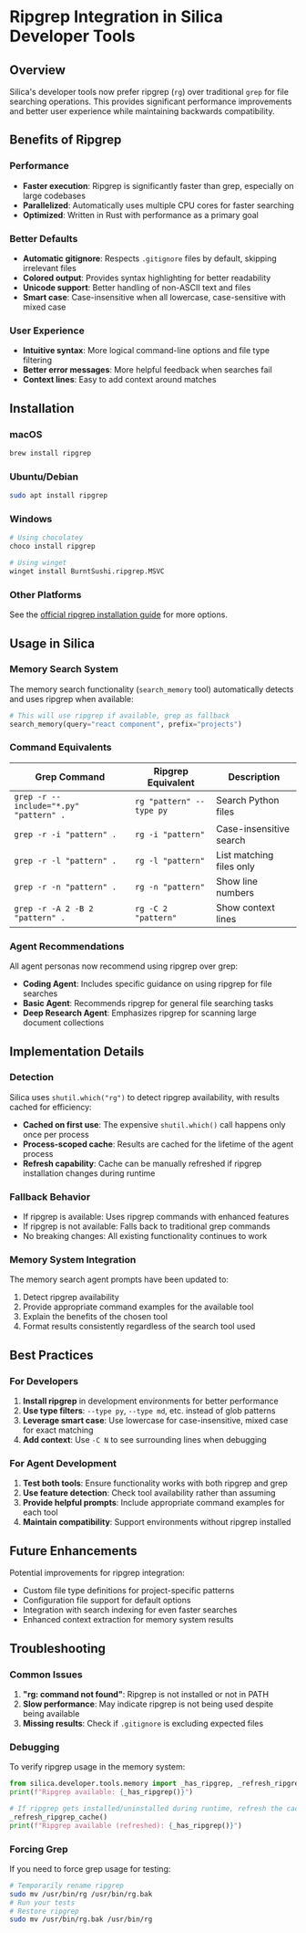 # Ripgrep Integration in Silica Developer Tools

## Overview

Silica's developer tools now prefer ripgrep (`rg`) over traditional `grep` for file searching operations. This provides significant performance improvements and better user experience while maintaining backwards compatibility.

## Benefits of Ripgrep

### Performance
- **Faster execution**: Ripgrep is significantly faster than grep, especially on large codebases
- **Parallelized**: Automatically uses multiple CPU cores for faster searching
- **Optimized**: Written in Rust with performance as a primary goal

### Better Defaults
- **Automatic gitignore**: Respects `.gitignore` files by default, skipping irrelevant files
- **Colored output**: Provides syntax highlighting for better readability  
- **Unicode support**: Better handling of non-ASCII text and files
- **Smart case**: Case-insensitive when all lowercase, case-sensitive with mixed case

### User Experience
- **Intuitive syntax**: More logical command-line options and file type filtering
- **Better error messages**: More helpful feedback when searches fail
- **Context lines**: Easy to add context around matches

## Installation

### macOS
```bash
brew install ripgrep
```

### Ubuntu/Debian  
```bash
sudo apt install ripgrep
```

### Windows
```bash
# Using chocolatey
choco install ripgrep

# Using winget
winget install BurntSushi.ripgrep.MSVC
```

### Other Platforms
See the [official ripgrep installation guide](https://github.com/BurntSushi/ripgrep#installation) for more options.

## Usage in Silica

### Memory Search System
The memory search functionality (`search_memory` tool) automatically detects and uses ripgrep when available:

```python
# This will use ripgrep if available, grep as fallback
search_memory(query="react component", prefix="projects")
```

### Command Equivalents

| Grep Command | Ripgrep Equivalent | Description |
|--------------|-------------------|-------------|
| `grep -r --include="*.py" "pattern" .` | `rg "pattern" --type py` | Search Python files |
| `grep -r -i "pattern" .` | `rg -i "pattern"` | Case-insensitive search |
| `grep -r -l "pattern" .` | `rg -l "pattern"` | List matching files only |
| `grep -r -n "pattern" .` | `rg -n "pattern"` | Show line numbers |
| `grep -r -A 2 -B 2 "pattern" .` | `rg -C 2 "pattern"` | Show context lines |

### Agent Recommendations
All agent personas now recommend using ripgrep over grep:

- **Coding Agent**: Includes specific guidance on using ripgrep for file searches
- **Basic Agent**: Recommends ripgrep for general file searching tasks  
- **Deep Research Agent**: Emphasizes ripgrep for scanning large document collections

## Implementation Details

### Detection
Silica uses `shutil.which("rg")` to detect ripgrep availability, with results cached for efficiency:
- **Cached on first use**: The expensive `shutil.which()` call happens only once per process
- **Process-scoped cache**: Results are cached for the lifetime of the agent process
- **Refresh capability**: Cache can be manually refreshed if ripgrep installation changes during runtime

### Fallback Behavior
- If ripgrep is available: Uses ripgrep commands with enhanced features
- If ripgrep is not available: Falls back to traditional grep commands
- No breaking changes: All existing functionality continues to work

### Memory System Integration
The memory search agent prompts have been updated to:
1. Detect ripgrep availability
2. Provide appropriate command examples for the available tool
3. Explain the benefits of the chosen tool
4. Format results consistently regardless of the search tool used

## Best Practices

### For Developers
1. **Install ripgrep** in development environments for better performance
2. **Use type filters**: `--type py`, `--type md`, etc. instead of glob patterns
3. **Leverage smart case**: Use lowercase for case-insensitive, mixed case for exact matching
4. **Add context**: Use `-C N` to see surrounding lines when debugging

### For Agent Development  
1. **Test both tools**: Ensure functionality works with both ripgrep and grep
2. **Use feature detection**: Check tool availability rather than assuming
3. **Provide helpful prompts**: Include appropriate command examples for each tool
4. **Maintain compatibility**: Support environments without ripgrep installed

## Future Enhancements

Potential improvements for ripgrep integration:
- Custom file type definitions for project-specific patterns
- Configuration file support for default options
- Integration with search indexing for even faster searches
- Enhanced context extraction for memory system results

## Troubleshooting

### Common Issues
1. **"rg: command not found"**: Ripgrep is not installed or not in PATH
2. **Slow performance**: May indicate ripgrep is not being used despite being available
3. **Missing results**: Check if `.gitignore` is excluding expected files

### Debugging
To verify ripgrep usage in the memory system:
```python
from silica.developer.tools.memory import _has_ripgrep, _refresh_ripgrep_cache
print(f"Ripgrep available: {_has_ripgrep()}")

# If ripgrep gets installed/uninstalled during runtime, refresh the cache:
_refresh_ripgrep_cache()
print(f"Ripgrep available (refreshed): {_has_ripgrep()}")
```

### Forcing Grep
If you need to force grep usage for testing:
```bash
# Temporarily rename ripgrep
sudo mv /usr/bin/rg /usr/bin/rg.bak
# Run your tests
# Restore ripgrep  
sudo mv /usr/bin/rg.bak /usr/bin/rg
```